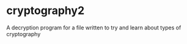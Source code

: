 # cryptography2
A decryption program for a file written to try and learn about types of cryptography
